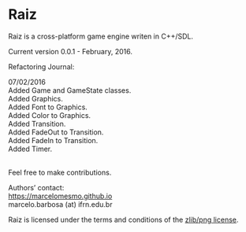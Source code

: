 # Raiz

Raiz is a cross-platform game engine writen in C++/SDL.

Current version 0.0.1 - February, 2016.

Refactoring Journal:

07/02/2016  
Added Game and GameState classes.  
Added Graphics.  
Added Font to Graphics.  
Added Color to Graphics.  
Added Transition.  
Added FadeOut to Transition.  
Added FadeIn to Transition.  
Added Timer.  
  
  </br>
Feel free to make contributions.  

Authors’ contact:  
https://marcelomesmo.github.io  
marcelo.barbosa (at) ifrn.edu.br   

Raiz is licensed under the terms and conditions of the [zlib/png license](http://zlib.net/zlib_license.html).
